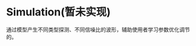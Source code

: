 <!-- OFFLINE_Simulation.md --- 
;; 
;; Description: 
;; Author: Hongyi Wu(吴鸿毅)
;; Email: wuhongyi@qq.com 
;; Created: 日 10月  7 09:00:02 2018 (+0800)
;; Last-Updated: 一 11月  5 17:00:34 2018 (+0800)
;;           By: Hongyi Wu(吴鸿毅)
;;     Update #: 3
;; URL: http://wuhongyi.cn -->


# Simulation(暂未实现)

通过模型产生不同类型探测、不同信噪比的波形，辅助使用者学习参数优化调节的。


<!-- OFFLINE_Simulation.md ends here -->
